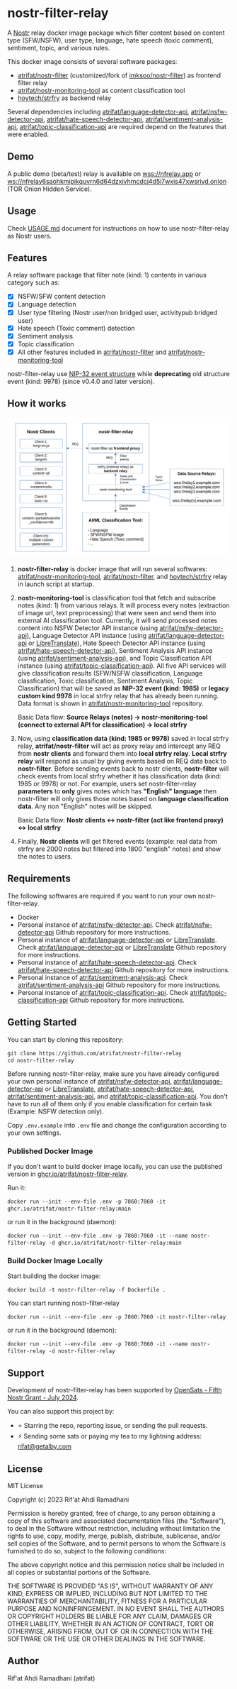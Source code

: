 # nostr-filter-relay

A [Nostr](https://github.com/nostr-protocol/nostr) relay docker image package which filter content based on content type (SFW/NSFW), user type, language, hate speech (toxic comment), sentiment, topic, and various rules.

This docker image consists of several software packages:

- [atrifat/nostr-filter](https://github.com/atrifat/nostr-filter) (customized/fork of [imksoo/nostr-filter](https://github.com/imksoo/nostr-filter)) as frontend filter relay
- [atrifat/nostr-monitoring-tool](https://github.com/atrifat/nostr-monitoring-tool) as content classification tool
- [hoytech/strfry](https://github.com/hoytech/strfry) as backend relay

Several dependencies including [atrifat/language-detector-api](https://github.com/atrifat/language-detector-api), [atrifat/nsfw-detector-api](https://github.com/atrifat/nsfw-detector-api), [atrifat/hate-speech-detector-api](https://github.com/atrifat/hate-speech-detector-api), [atrifat/sentiment-analysis-api](https://github.com/atrifat/sentiment-analysis-api), [atrifat/topic-classification-api](https://github.com/atrifat/topic-classification-api) are required depend on the features that were enabled.

## Demo

A public demo (beta/test) relay is available on [wss://nfrelay.app](wss://nfrelay.app) or [ws://nfrelay6saohkmipikquvrn6d64dzxivhmcdcj4d5i7wxis47xwsriyd.onion](ws://nfrelay6saohkmipikquvrn6d64dzxivhmcdcj4d5i7wxis47xwsriyd.onion) (TOR Onion Hidden Service).

## Usage

Check [USAGE.md](https://github.com/atrifat/nostr-filter-relay/blob/main/USAGE.md) document for instructions on how to use nostr-filter-relay as Nostr users.

## Features

A relay software package that filter note (kind: 1) contents in various category such as:

- [x] NSFW/SFW content detection
- [x] Language detection
- [x] User type filtering (Nostr user/non bridged user, activitypub bridged user)
- [x] Hate speech (Toxic comment) detection
- [x] Sentiment analysis
- [x] Topic classification
- [x] All other features included in [atrifat/nostr-filter](https://github.com/atrifat/nostr-filter) and [atrifat/nostr-monitoring-tool](https://github.com/atrifat/nostr-monitoring-tool)

nostr-filter-relay use [NIP-32 event structure](NIP32-COMPATIBILITY.md) while **deprecating** old structure event (kind: 9978) (since v0.4.0 and later version).

## How it works

![nostr-filter-relay-flowchart](resources/flowchart-nostr-filter-relay.png)

1. **nostr-filter-relay** is docker image that will run several softwares: [atrifat/nostr-monitoring-tool](https://github.com/atrifat/nostr-monitoring-tool), [atrifat/nostr-filter](https://github.com/atrifat/nostr-filter), and [hoytech/strfry](https://github.com/atrifat/nostr-filter) relay in launch script at startup.
2. **nostr-monitoring-tool** is classification tool that fetch and subscribe notes (kind: 1) from various relays. It will process every notes (extraction of image url, text preprocessing) that were seen and send them into external AI classification tool. Currently, it will send processed notes content into NSFW Detector API instance (using [atrifat/nsfw-detector-api](https://github.com/atrifat/nsfw-detector-api)), Language Detector API instance (using [atrifat/language-detector-api](https://github.com/atrifat/language-detector-api) or [LibreTranslate](https://github.com/LibreTranslate/LibreTranslate)), Hate Speech Detector API instance (using [atrifat/hate-speech-detector-api](https://github.com/atrifat/hate-speech-detector-api)), Sentiment Analysis API instance (using [atrifat/sentiment-analysis-api](https://github.com/atrifat/sentiment-analysis-api)), and Topic Classification API instance (using [atrifat/topic-classification-api](https://github.com/atrifat/topic-classification-api)). All five API services will give classification results (SFW/NSFW classification, Language classfication, Toxic classification, Sentiment Analysis, Topic Classification) that will be saved as **NIP-32 event (kind: 1985)** or **legacy custom kind 9978** in local strfry relay that has already been running. Data format is shown in [atrifat/nostr-monitoring-tool](https://github.com/atrifat/nostr-monitoring-tool) repository.

   Basic Data flow:
   **Source Relays (notes) -> nostr-monitoring-tool (connect to external API for classification) -> local strfry**

3. Now, using **classification data (kind: 1985 or 9978)** saved in local strfry relay, **atrifat/nostr-filter** will act as proxy relay and intercept any REQ from **nostr clients** and forward them into **local strfry relay**. **Local strfry relay** will respond as usual by giving events based on REQ data back to **nostr-filter**. Before sending events back to nostr clients, **nostr-filter** will check events from local strfry whether it has classification data (kind: 1985 or 9978) or not. For example, users set nostr-filter-relay **parameters** to **only** gives notes which has **"English" language** then nostr-filter will only gives those notes based on **language classification data**. Any non "English" notes will be skipped.

   Basic Data flow:
   **Nostr clients <-> nostr-filter (act like frontend proxy) <-> local strfry**

4. Finally, **Nostr clients** will get filtered events (example: real data from strfry are 2000 notes but filtered into 1800 "english" notes) and show the notes to users.

## Requirements

The following softwares are required if you want to run your own nostr-filter-relay.

- Docker
- Personal instance of [atrifat/nsfw-detector-api](https://github.com/atrifat/nsfw-detector-api). Check [atrifat/nsfw-detector-api](https://github.com/atrifat/nsfw-detector-api) Github repository for more instructions.
- Personal instance of [atrifat/language-detector-api](https://github.com/atrifat/language-detector-api) or [LibreTranslate](https://github.com/LibreTranslate/LibreTranslate). Check [atrifat/language-detector-api](https://github.com/atrifat/language-detector-api) or [LibreTranslate](https://github.com/LibreTranslate/LibreTranslate) Github repository for more instructions.
- Personal instance of [atrifat/hate-speech-detector-api](https://github.com/atrifat/hate-speech-detector-api). Check [atrifat/hate-speech-detector-api](https://github.com/atrifat/hate-speech-detector-api) Github repository for more instructions.
- Personal instance of [atrifat/sentiment-analysis-api](https://github.com/atrifat/sentiment-analysis-api). Check [atrifat/sentiment-analysis-api](https://github.com/atrifat/hate-speech-detector-api) Github repository for more instructions.
- Personal instance of [atrifat/topic-classification-api](https://github.com/atrifat/topic-classification-api). Check [atrifat/topic-classification-api](https://github.com/atrifat/topic-classification-api) Github repository for more instructions.

## Getting Started

You can start by cloning this repository:

```shell
git clone https://github.com/atrifat/nostr-filter-relay
cd nostr-filter-relay
```

Before running nostr-filter-relay, make sure you have already configured your own personal instance of [atrifat/nsfw-detector-api](https://github.com/atrifat/nsfw-detector-api), [atrifat/language-detector-api](https://github.com/atrifat/language-detector-api) or [LibreTranslate](https://github.com/LibreTranslate/LibreTranslate), [atrifat/hate-speech-detector-api](https://github.com/atrifat/hate-speech-detector-api), [atrifat/sentiment-analysis-api](https://github.com/atrifat/sentiment-analysis-api), and [atrifat/topic-classification-api](https://github.com/atrifat/topic-classification-api). You don't have to run all of them only if you enable classification for certain task (Example: NSFW detection only).

Copy `.env.example` into `.env` file and change the configuration according to your own settings.

### Published Docker Image

If you don't want to build docker image locally, you can use the published version in [ghcr.io/atrifat/nostr-filter-relay](https://github.com/users/atrifat/packages/container/package/nostr-filter-relay).

Run it:

```shell
docker run --init --env-file .env -p 7860:7860 -it ghcr.io/atrifat/nostr-filter-relay:main
```

or run it in the background (daemon):

```shell
docker run --init --env-file .env -p 7860:7860 -it --name nostr-filter-relay -d ghcr.io/atrifat/nostr-filter-relay:main
```

### Build Docker Image Locally

Start building the docker image:

```shell
docker build -t nostr-filter-relay -f Dockerfile .
```

You can start running nostr-filter-relay

```shell
docker run --init --env-file .env -p 7860:7860 -it nostr-filter-relay
```

or run it in the background (daemon):

```shell
docker run --init --env-file .env -p 7860:7860 -it --name nostr-filter-relay -d nostr-filter-relay
```

## Support

Development of nostr-filter-relay has been supported by [OpenSats - Fifth Nostr Grant - July 2024](https://opensats.org/blog/nostr-grants-july-2024).

You can also support this project by:

- ⭐ Starring the repo, reporting issue, or sending the pull requests.
- ⚡️ Sending some sats or paying my tea to my lightning address: [rifat@getalby.com](lightning:rifat@getalby.com)

## License

MIT License

Copyright (c) 2023 Rif'at Ahdi Ramadhani

Permission is hereby granted, free of charge, to any person obtaining a copy
of this software and associated documentation files (the "Software"), to deal
in the Software without restriction, including without limitation the rights
to use, copy, modify, merge, publish, distribute, sublicense, and/or sell
copies of the Software, and to permit persons to whom the Software is
furnished to do so, subject to the following conditions:

The above copyright notice and this permission notice shall be included in all
copies or substantial portions of the Software.

THE SOFTWARE IS PROVIDED "AS IS", WITHOUT WARRANTY OF ANY KIND, EXPRESS OR
IMPLIED, INCLUDING BUT NOT LIMITED TO THE WARRANTIES OF MERCHANTABILITY,
FITNESS FOR A PARTICULAR PURPOSE AND NONINFRINGEMENT. IN NO EVENT SHALL THE
AUTHORS OR COPYRIGHT HOLDERS BE LIABLE FOR ANY CLAIM, DAMAGES OR OTHER
LIABILITY, WHETHER IN AN ACTION OF CONTRACT, TORT OR OTHERWISE, ARISING FROM,
OUT OF OR IN CONNECTION WITH THE SOFTWARE OR THE USE OR OTHER DEALINGS IN THE
SOFTWARE.

## Author

Rif'at Ahdi Ramadhani (atrifat)

